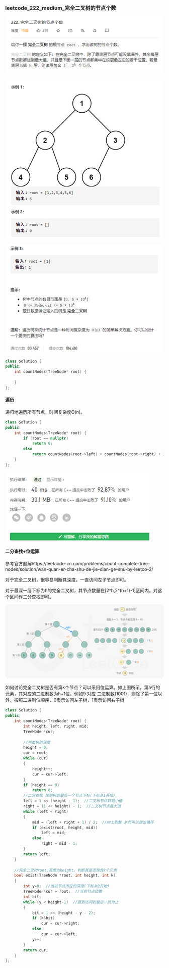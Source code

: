 ### leetcode_222_medium_完全二叉树的节点个数

![image-20210302095706988](leetcode_222_medium_完全二叉树的节点个数.assets/image-20210302095706988.png)

![image-20210302095719606](leetcode_222_medium_完全二叉树的节点个数.assets/image-20210302095719606.png)

![image-20210302095732067](leetcode_222_medium_完全二叉树的节点个数.assets/image-20210302095732067.png)

```c++
class Solution {
public:
    int countNodes(TreeNode* root) {

    }
};
```

#### 遍历

递归地遍历所有节点，时间复杂度O(n)。

```c++
class Solution {
public:
	int countNodes(TreeNode* root) {
		if (root == nullptr)
			return 0;
		else
			return countNodes(root->left) + countNodes(root->right) + 1;
	}
};
```

![image-20210302102952762](leetcode_222_medium_完全二叉树的节点个数.assets/image-20210302102952762.png)

#### 二分查找+位运算

参考官方题解https://leetcode-cn.com/problems/count-complete-tree-nodes/solution/wan-quan-er-cha-shu-de-jie-dian-ge-shu-by-leetco-2/

对于完全二叉树，很容易判断其深度。一直访问左子节点即可。

对于最深一层下标为h的完全二叉树，其节点数量在[2^h,2^(h+1)-1]区间内。对这个区间作二分查找即可。

![fig1](leetcode_222_medium_完全二叉树的节点个数.assets/1.png)

如何讨论完全二叉树是否有第k个节点？可以采用位运算。如上图所示，第h行的元素，其对应的二进制数为h+1位。例如9 对应 二进制数(1001)，则除了第一位以外，按照二进制位顺序，0表示访问左子树，1表示访问右子树

```c++
class Solution {
public:
	int countNodes(TreeNode* root) {
		int height, left, right, mid;
		TreeNode *cur;

		//判断树的深度
		height = 0;
		cur = root;
		while (cur)
		{
			height++;
			cur = cur->left;
		}
		if (height == 0)
			return 0;
		//二分查找 找到树的最后一个节点下标(下标从1开始)
		left = 1 << (height - 1);  //二叉树节点数最小值
		right = (1 << height) - 1;  //二叉树节点最大值
		while (left < right)
		{
			mid = (left + right + 1) / 2;  //向上取整 从而可以跳出循环
			if (exist(root, height, mid))
				left = mid;
			else
				right = mid - 1;
		}
		return left;
	}

	//完全二叉树root,高度为height。判断其是否包含k个元素
	bool exist(TreeNode *root, int height, int k)
	{
		int y=0;  //当前节点所在的深度(下标从0开始)
		TreeNode *cur = root;  //当前节点位置
		int bit;
		while (y < height-1)  //直到访问到最后一层为止
		{
			bit = 1 << (height - y - 2);
			if (k&bit)
				cur = cur->right;
			else
				cur = cur->left;
			y++;
		}
		return cur;
	}
};
```


